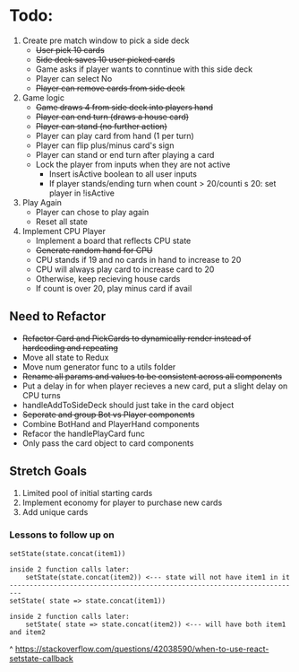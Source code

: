 # Todo:
1. Create pre match window to pick a side deck
    * ~~User pick 10 cards~~
    * ~~Side deck saves 10 user picked cards~~
    * Game asks if player wants to conntinue with this side deck
    * Player can select No
    * ~~Player can remove cards from side deck~~
2. Game logic
    * ~~Game draws 4 from side deck into players hand~~
    * ~~Player can end turn (draws a house card)~~
    * ~~Player can stand (no further action)~~
    * Player can play card from hand (1 per turn)
    * Player can flip plus/minus card's sign
    * Player can stand or end turn after playing a card
    * Lock the player from inputs when they are not active
        * Insert isActive boolean to all user inputs
        * If player stands/ending turn when count > 20/counti s 20: set player in !isActive
3.  Play Again
    * Player can chose to play again
    * Reset all state
4. Implement CPU Player
    * Implement a board that reflects CPU state
    * ~~Generate random hand for CPU~~
    * CPU stands if 19 and no cards in hand to increase to 20
    * CPU will always play card to increase card to 20
    * Otherwise, keep recieving house cards
    * If count is over 20, play minus card if avail

## Need to Refactor
* ~~Refactor Card and PickCards to dynamically render instead of hardcoding and repeating~~
* Move all state to Redux
* Move num generator func to a utils folder
* ~~Rename all params and values to be consistent across all components~~
* Put a delay in for when player recieves a new card, put a slight delay on CPU turns 
* handleAddToSideDeck should just take in the card object
* ~~Seperate and group Bot vs Player components~~ 
* Combine BotHand and PlayerHand components
* Refacor the handlePlayCard func
* Only pass the card object to card components


## Stretch Goals
1. Limited pool of initial starting cards
2. Implement economy for player to purchase new cards
3. Add unique cards

### Lessons to follow up on
```
setState(state.concat(item1))

inside 2 function calls later:
    setState(state.concat(item2)) <--- state will not have item1 in it
-------------------------------------------------------------------------
setState( state => state.concat(item1))

inside 2 function calls later:
    setState( state => state.concat(item2)) <--- will have both item1 and item2
```
^
https://stackoverflow.com/questions/42038590/when-to-use-react-setstate-callback